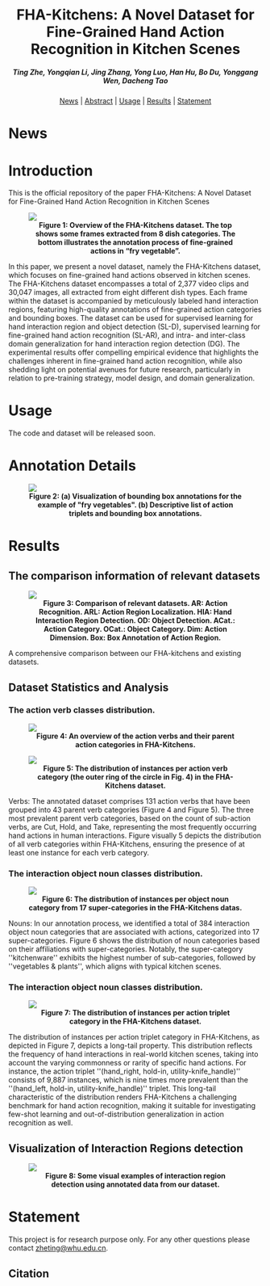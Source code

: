 <h1 align="center"> FHA-Kitchens: A Novel Dataset for Fine-Grained Hand Action Recognition in Kitchen Scenes </h1>
<p align="center">
<!-- <a href="https://arxiv.org/abs/2305.02034"><img src="https://img.shields.io/badge/arXiv-Paper-<color>"></a> -->
</p>
<h5 align="center"><em>Ting Zhe, Yongqian Li, Jing Zhang, Yong Luo, Han Hu, Bo Du, Yonggang Wen, Dacheng Tao</em></h5>
<p align="center">
  <a href="#news">News</a> |
  <a href="#introduction">Abstract</a> |
  <a href="#usage">Usage</a> |
  <a href="#results">Results</a> |
  <a href="#statement">Statement</a>
</p>



# News

# Introduction
This is the official repository of the paper FHA-Kitchens: A Novel Dataset for Fine-Grained Hand Action Recognition in Kitchen Scenes
<!-- <a href="https://arxiv.org/abs/2305.02034"> FHA-Kitchens: A Novel Dataset for Fine-Grained Hand Action Recognition in Kitchen Scenes </a> -->

<figure>
<img src="Figs/overview.png">
<figcaption align = "center"><b>Figure 1: Overview of the FHA-Kitchens dataset. The top shows some frames extracted from 8 dish categories. The bottom illustrates the annotation process of fine-grained actions in “fry vegetable”. 
 </b></figcaption>
</figure>

<p>

<p align="left"> In this paper, we present a novel dataset, namely the FHA-Kitchens dataset, which focuses on fine-grained hand actions observed in kitchen scenes. The FHA-Kitchens dataset encompasses a total of 2,377 video clips and 30,047 images, all extracted from eight different dish types. Each frame within the dataset is accompanied by meticulously labeled hand interaction regions, featuring high-quality annotations of fine-grained action categories and bounding boxes. The dataset can be used for supervised learning for hand interaction region and object detection (SL-D), supervised learning for fine-grained hand action recognition (SL-AR), and intra- and inter-class domain generalization for hand interaction region detection (DG). The experimental results offer compelling empirical evidence that highlights the challenges inherent in fine-grained hand action recognition, while also shedding light on potential avenues for future research, particularly in relation to pre-training strategy, model design, and domain generalization.


# Usage
The code and dataset will be released soon.


# Annotation Details
  
 <figure>
<img src="Figs/annotation.png">
<figcaption align = "center"><b>Figure 2: (a) Visualization of bounding box annotations for the example of "fry vegetables". (b) Descriptive list of action triplets and bounding box annotations.  
 </b></figcaption>
</figure>
  
  
# Results
## The comparison information of relevant datasets

<figure>
<img src="Figs/compare.png">
<figcaption align = "center"><b>Figure 3: Comparison of relevant datasets. AR: Action Recognition. ARL: Action Region Localization. HIA: Hand Interaction Region Detection. OD: Object Detection. ACat.: Action Category. OCat.: Object Category. Dim: Action Dimension. Box: Box Annotation of Action Region. 
 </b></figcaption>
</figure>

<p>

A comprehensive comparison between our FHA-kitchens and existing datasets.


## Dataset Statistics and Analysis
### The action verb classes distribution.

<figure>
<img src="Figs/parent and subcategories.png">
<figcaption align = "center"><b>Figure 4: An overview of the action verbs and their parent action categories in FHA-Kitchens.</a>  
 </b></figcaption>
</figure>

<figure>
<img src="Figs/verb.png">
<figcaption align = "center"><b>Figure 5: The distribution of instances per action verb category (the outer ring of the circle in Fig. 4) in the FHA-Kitchens dataset.</a>  
 </b></figcaption>
</figure>


<p>
  
Verbs: The annotated dataset comprises 131 action verbs that have been grouped into 43 parent verb categories (Figure 4 and Figure 5). The three most prevalent parent verb categories, based on the count of sub-action verbs, are Cut, Hold, and Take, representing the most frequently occurring hand actions in human interactions. Figure visually 5 depicts the distribution of all verb categories within FHA-Kitchens, ensuring the presence of at least one instance for each verb category.

### The interaction object noun classes distribution.

<figure>
<img src="Figs/noun.png">
<figcaption align = "center"><b>Figure 6: The distribution of instances per object noun category from 17 super-categories in the FHA-Kitchens datas.</a>  
 </b></figcaption>
</figure>

<p>
  
Nouns: In our annotation process, we identified a total of 384 interaction object noun categories that are associated with actions, categorized into 17 super-categories. Figure 6 shows the distribution of noun categories based on their affiliations with super-categories. Notably, the super-category ''kitchenware'' exhibits the highest number of sub-categories, followed by ''vegetables & plants'', which aligns with typical kitchen scenes.

### The interaction object noun classes distribution.
  
  <figure>
<img src="Figs/action triplet.png">
<figcaption align = "center"><b>Figure 7: The distribution of instances per action triplet category in the FHA-Kitchens dataset.</a>  
 </b></figcaption>
</figure>

<p>
   The distribution of instances per action triplet category in FHA-Kitchens, as depicted in Figure 7, depicts a long-tail property. This distribution reflects the frequency of hand interactions in real-world kitchen scenes, taking into account the varying commonness or rarity of specific hand actions. For instance, the action triplet ''(hand_right, hold-in, utility-knife_handle)'' consists of 9,887 instances, which is nine times more prevalent than the ''(hand_left, hold-in, utility-knife_handle)'' triplet. This long-tail characteristic of the distribution renders FHA-Kitchens a challenging benchmark for hand action recognition, making it suitable for investigating few-shot learning and out-of-distribution generalization in action recognition as well.

## Visualization of Interaction Regions detection
  
<figure>
<img src="Figs/vis.png">
<figcaption align = "center"><b>Figure 8: Some visual examples of interaction region detection using annotated data from our dataset.
 </b></figcaption>
</figure>


# Statement

This project is for research purpose only. For any other questions please contact [zheting@whu.edu.cn](mailto:zheting@whu.edu.cn).


## Citation


